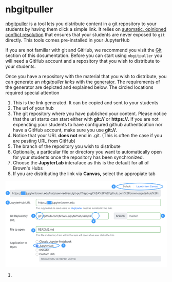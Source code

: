 # nbgitpuller

[nbgitpuller](https://jupyterhub.github.io/nbgitpuller/index.html) is a tool lets you distribute content in a git repository to your students by having them click a simple link. It relies on [automatic, opinioned conflict resolution](https://jupyterhub.github.io/nbgitpuller/topic/automatic-merging.html#topic-automatic-merging) that ensures that your students are never exposed to `git` directly. This tools comes pre-installed in your JupyterHub

If you are not familiar with git and GitHub, we recommend you visit the [Git](../git-basics/git-cheatsheet.md) section of this dosumentation. Before you can start using `nbgitpuller` you will need a GitHub account and a repository that you wish to distribute to your students. 

Once you have a repository with the material that you wish to distribute, you can generate an _nbgitpuller links_ with the [generator](https://jupyterhub.github.io/nbgitpuller/link).  The requirements of the generator are depicted and explained below. The circled locations required special attention

1. This is the link generated. It can be copied and sent to your students
2. The url of your hub
3. The git repository where you have published your content. Please notice that the url starts can start either with **git://** or **https://.** If you are not expencting your students to have configured github authentication nor have a GitHub account, make sure you use **git://.** 
4. Notice that your URL **does not** end in .git. \(This is often the case if you are pasting URL from GitHub\)
5. The branch of the repository you wish to distribute
6. Optionally, a particular file or directory you want to automatically open for your students once the repository has been synchronized.
7. Choose the **JupyterLab** interaface as this is the default for all of Brown's Hubs
8. If you are distributing the link via **Canvas,** select the appropiate tab

![](../.gitbook/assets/nbgitpuller.png)

1. 
